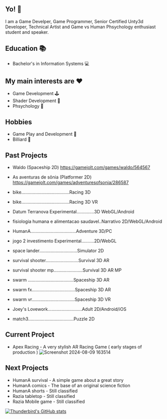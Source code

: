 ## Yo! 👋
I am a Game Develper, Game Programmer, Senior Certified Unty3d Developer, Technical Artist and Game vs Human Phsychology enthusiast student and speaker.

## Education 📚
- Bachelor's in Information Systems 💻

## My main interests are ❤️
- Game Development 🕹️
- Shader Development 🎨
- Phsychology 🧠

## Hobbies
- Game Play and Development 👀
- Billiard 🎱

## Past Projects
- Waldo (Spaceship 2D) https://gamejolt.com/games/waldo/564567
- As aventuras de sônia (Platformer 2D) https://gamejolt.com/games/adventuresofsonia/286587
- bike......................................Racing 3D
- bike......................................Racing 3D VR
- Datum Terranova	Experimental..............3D WebGL/Android
- fisiologia humana e alimentacao saudavel..Narrativo 2D/WebGL/Android
- HumanA....................................Adventure 3D/PC
- jogo 2 investimento	Experimental..........2D/WebGL
- space lander..............................Simulator 2D
- survival shooter..........................Survival 3D AR
- survival shooter mp.......................Survival 3D AR MP
- swarm	....................................Spaceship 3D AR
- swarm fx..................................Spaceship 3D AR
- swarm vr..................................Spaceship 3D VR
- Joey's Lovework...........................Adult 2D/Android/iOS

- match3....................................Puzzle 2D

## Current Project
- Apex Racing - A very stylish AR Racing Game ( early stages of production )
![Screenshot 2024-08-09 163514](https://github.com/user-attachments/assets/9b13c272-65e8-42fe-85ef-153237bf3670)

## Next Projects
- HumanA survival - A simple game about a great story
- HumanA comics - The base of an original science fiction
- HumanA shorts - Still classified
- Razia tabletop - Still classified
- Razia Mobile game - Still classified

[![Thunderbird's GitHub stats](https://github-readme-stats.vercel.app/api?username=hhthunderbird)](https://github.com/anuraghazra/github-readme-stats)
<!--
Game Develper, Game Programmer, Senior Certified Unty3d Developer, Technical Artist, Game vs Human Phsychology enthusiast student.
Here are some ideas to get you started:

- 🔭 I’m currently working on ...
- 🌱 I’m currently learning ...
- 👯 I’m looking to collaborate on ...
- 🤔 I’m looking for help with ...
- 💬 Ask me about ...
- 📫 How to reach me: ...
- 😄 Pronouns: ...
- ⚡ Fun fact: ...
-->

